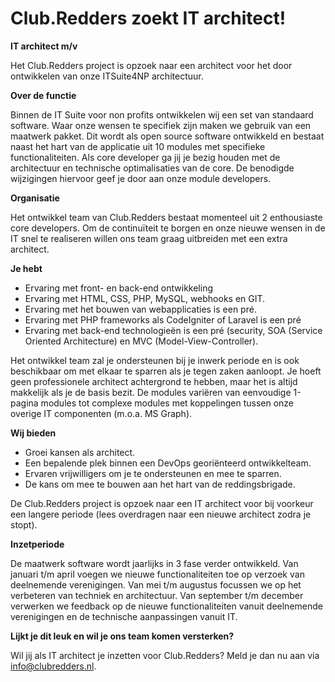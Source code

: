 # **Club.Redders zoekt IT architect!**

**IT architect m/v**

Het Club.Redders project is opzoek naar een architect voor het door ontwikkelen van onze ITSuite4NP architectuur.

**Over de functie**

Binnen de IT Suite voor non profits ontwikkelen wij een set van standaard software. Waar onze wensen te specifiek zijn maken we gebruik van een maatwerk pakket. Dit wordt als open source software ontwikkeld en bestaat naast het hart van de applicatie uit 10 modules met specifieke functionaliteiten. Als core developer ga jij je bezig houden met de architectuur en technische optimalisaties van de core. De benodigde wijzigingen hiervoor geef je door aan onze module developers.

**Organisatie**

Het ontwikkel team van Club.Redders bestaat momenteel uit 2 enthousiaste core developers. Om de continuïteit te borgen en onze nieuwe wensen in de IT snel te realiseren willen ons team graag uitbreiden met een extra architect.

**Je hebt**

- Ervaring met front- en back-end ontwikkeling
- Ervaring met HTML, CSS, PHP, MySQL, webhooks en GIT.
- Ervaring met het bouwen van webapplicaties is een pré.
- Ervaring met PHP frameworks als CodeIgniter of Laravel is een pré
- Ervaring met back-end technologieën is een pré (security, SOA (Service Oriented Architecture) en MVC (Model-View-Controller).

Het ontwikkel team zal je ondersteunen bij je inwerk periode en is ook beschikbaar om met elkaar te sparren als je tegen zaken aanloopt. Je hoeft geen professionele architect achtergrond te hebben, maar het is altijd makkelijk als je de basis bezit. De modules variëren van eenvoudige 1-pagina modules tot complexe modules met koppelingen tussen onze overige IT componenten (m.o.a. MS Graph).

**Wij bieden**

- Groei kansen als architect.
- Een bepalende plek binnen een DevOps georiënteerd ontwikkelteam.
- Ervaren vrijwilligers om je te ondersteunen en mee te sparren.
- De kans om mee te bouwen aan het hart van de reddingsbrigade.

De Club.Redders project is opzoek naar een IT architect voor bij voorkeur een langere periode (lees overdragen naar een nieuwe architect zodra je stopt).

**Inzetperiode**

De maatwerk software wordt jaarlijks in 3 fase verder ontwikkeld. Van januari t/m april voegen we nieuwe functionaliteiten toe op verzoek van deelnemende verenigingen. Van mei t/m augustus focussen we op het verbeteren van techniek en architectuur. Van september t/m december verwerken we feedback op de nieuwe functionaliteiten vanuit deelnemende verenigingen en de technische aanpassingen vanuit IT.

**Lijkt je dit leuk en wil je ons team komen versterken?**

Wil jij als IT architect je inzetten voor Club.Redders? Meld je dan nu aan via [info@clubredders.nl](mailto:info@clubredders.nl?subject=Aanmelding%20vacature%20architect).